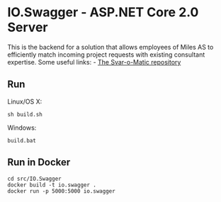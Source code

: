 # IO.Swagger - ASP.NET Core 2.0 Server

This is the backend for a solution that allows employees of Miles AS to efficiently match incoming project requests with existing consultant expertise.  Some useful links: - [The Svar-o-Matic repository](https://github.com/miles-no/svar-o-matic)

## Run

Linux/OS X:

```
sh build.sh
```

Windows:

```
build.bat
```

## Run in Docker

```
cd src/IO.Swagger
docker build -t io.swagger .
docker run -p 5000:5000 io.swagger
```
